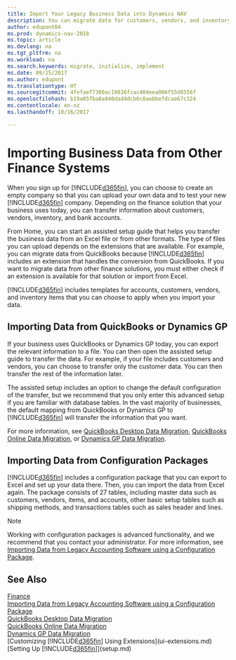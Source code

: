 ```yaml
---
title: Import Your Legacy Business Data into Dynamics NAV
description: You can migrate data for customers, vendors, and inventory, for example, from Excel, QuickBooks, or Dynamics GP, into Dynamics NAV.
author: edupont04
ms.prod: dynamics-nav-2018
ms.topic: article
ms.devlang: na
ms.tgt_pltfrm: na
ms.workload: na
ms.search.keywords: migrate, initialize, implement
ms.date: 09/25/2017
ms.author: edupont
ms.translationtype: HT
ms.sourcegitcommit: 4fefaef7380ac10836fcac404eea006f55d8556f
ms.openlocfilehash: b19a05fba8a940dad4dcb6c8aebbefdcae67c324
ms.contentlocale: en-nz
ms.lasthandoff: 10/16/2017

---
```

# <a name="importing-business-data-from-other-finance-systems"></a>Importing Business Data from Other Finance Systems
When you sign up for [!INCLUDE[d365fin](includes/d365fin_md.md)], you can choose to create an empty company so that you can upload your own data and to test your new [!INCLUDE[d365fin](includes/d365fin_md.md)] company. Depending on the finance solution that your business uses today, you can transfer information about customers, vendors, inventory, and bank accounts.  

From Home, you can start an assisted setup guide that helps you transfer the business data from an Excel file or from other formats. The type of files you can upload depends on the extensions that are available. For example, you can migrate data from QuickBooks because [!INCLUDE[d365fin](includes/d365fin_md.md)] includes an extension that handles the conversion from QuickBooks. If you want to migrate data from other finance solutions, you must either check if an extension is available for that solution or import from Excel.  

[!INCLUDE[d365fin](includes/d365fin_md.md)] includes templates for accounts, customers, vendors, and inventory items that you can choose to apply when you import your data.  

## <a name="importing-data-from-quickbooks-or-dynamics-gp"></a>Importing Data from QuickBooks or Dynamics GP
If your business uses QuickBooks or Dynamics GP today, you can export the relevant information to a file. You can then open the assisted setup guide to transfer the data.
For example, if your file includes customers and vendors, you can choose to transfer only the customer data. You can then transfer the rest of the information later.  

The assisted setup includes an option to change the default configuration of the transfer, but we recommend that you only enter this advanced setup if you are familiar with database tables. In the vast majority of businesses, the default mapping from QuickBooks or Dynamics GP to [!INCLUDE[d365fin](includes/d365fin_md.md)] will transfer the information that you want.  

For more information, see [QuickBooks Desktop Data Migration](ui-extensions-quickbooks-data-migration.md), [QuickBooks Online Data Migration](ui-extensions-quickbooks-online-data-migration.md), or [Dynamics GP Data Migration](ui-extensions-dynamicsgp-data-migration.md).  

## <a name="importing-data-from-configuration-packages"></a>Importing Data from Configuration Packages
[!INCLUDE[d365fin](includes/d365fin_md.md)] includes a configuration package that you can export to Excel and set up your data there. Then, you can import the data from Excel again. The package consists of 27 tables, including master data such as customers, vendors, items, and accounts, other basic setup tables such as shipping methods, and transactions tables such as sales header and lines.  

> [!NOTE]  
>   Working with configuration packages is advanced functionality, and we recommend that you contact your administrator. For more information, see [Importing Data from Legacy Accounting Software using a Configuration Package](across-import-data-configuration-packages.md).  

## <a name="see-also"></a>See Also
[Finance](finance.md)  
[Importing Data from Legacy Accounting Software using a Configuration Package](across-import-data-configuration-packages.md)  
[QuickBooks Desktop Data Migration](ui-extensions-quickbooks-data-migration.md)  
[QuickBooks Online Data Migration](ui-extensions-quickbooks-online-data-migration.md)  
[Dynamics GP Data Migration](ui-extensions-dynamicsgp-data-migration.md)  
[Customizing [!INCLUDE[d365fin](includes/d365fin_md.md)] Using Extensions](ui-extensions.md)   
[Setting Up [!INCLUDE[d365fin](includes/d365fin_md.md)]](setup.md)

## 

